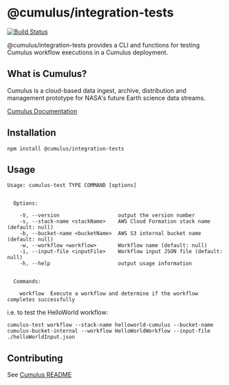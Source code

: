 # @cumulus/integration-tests

[![Build Status](https://travis-ci.org/nasa/cumulus.svg?branch=master)](https://travis-ci.org/nasa/cumulus)

@cumulus/integration-tests provides a CLI and functions for testing Cumulus workflow executions in a Cumulus deployment.

## What is Cumulus?

Cumulus is a cloud-based data ingest, archive, distribution and management prototype for NASA's future Earth science data streams.

[Cumulus Documentation](https://nasa.github.io/cumulus)

## Installation

```
npm install @cumulus/integration-tests
```

## Usage

```
Usage: cumulus-test TYPE COMMAND [options]


  Options:

    -V, --version                   output the version number
    -s, --stack-name <stackName>    AWS Cloud Formation stack name (default: null)
    -b, --bucket-name <bucketName>  AWS S3 internal bucket name (default: null)
    -w, --workflow <workflow>       Workflow name (default: null)
    -i, --input-file <inputFile>    Workflow input JSON file (default: null)
    -h, --help                      output usage information


  Commands:

    workflow  Execute a workflow and determine if the workflow completes successfully
```
i.e. to test the HelloWorld workflow:

`cumulus-test workflow --stack-name helloworld-cumulus --bucket-name cumulus-bucket-internal --workflow HelloWorldWorkflow --input-file ./helloWorldInput.json`



## Contributing

See [Cumulus README](https://github.com/nasa/cumulus/blob/master/README.md#installing-and-deploying)
